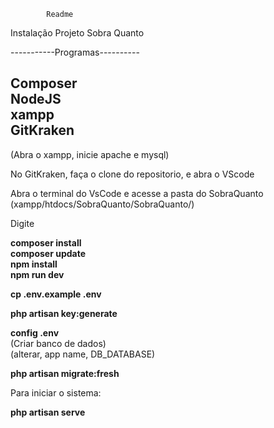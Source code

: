 
			Readme



Instalação Projeto Sobra Quanto

-----------Programas----------

Composer<br>
NodeJS<br>
xampp<br>
GitKraken<br>
------------------------------
(Abra o xampp, inicie apache e mysql)

No GitKraken, faça o clone do repositorio, e abra o VScode

Abra o terminal do VsCode e acesse a pasta do SobraQuanto (xampp/htdocs/SobraQuanto/SobraQuanto/)

Digite

**composer install**<br>
**composer update**<br>
**npm install** <br>
**npm run dev**<br>

**cp .env.example .env**<br>

**php artisan key:generate**<br> 

**config .env** <br>
(Criar banco de dados)<br>
(alterar, app name, DB_DATABASE)<br>




**php artisan migrate:fresh** <br>

Para iniciar o sistema:<br>

**php artisan serve**<br>
